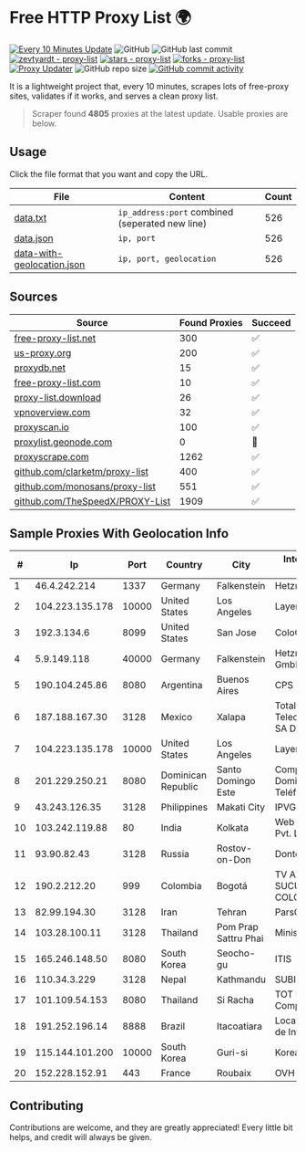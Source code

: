 
# Free HTTP Proxy List 🌍

[![Every 10 Minutes Update](https://github.com/mertguvencli/http-proxy-list/actions/workflows/main.yml/badge.svg?branch=main)](https://github.com/mertguvencli/http-proxy-list/actions/workflows/main.yml)
![GitHub](https://img.shields.io/github/license/mertguvencli/http-proxy-list)
![GitHub last commit](https://img.shields.io/github/last-commit/mertguvencli/http-proxy-list)
[![zevtyardt - proxy-list](https://img.shields.io/static/v1?label=zevtyardt&message=proxy-list&color=blue&logo=github)](https://github.com/zevtyardt/proxy-list "Go to GitHub repo")
[![stars - proxy-list](https://img.shields.io/github/stars/zevtyardt/proxy-list?style=social)](https://github.com/zevtyardt/proxy-list)
[![forks - proxy-list](https://img.shields.io/github/forks/zevtyardt/proxy-list?style=social)](https://github.com/zevtyardt/proxy-list)
[![Proxy Updater](https://github.com/zevtyardt/proxy-list/workflows/Proxy%20Updater/badge.svg)](https://github.com/zevtyardt/proxy-list/actions?query=workflow:"Proxy+Updater")
![GitHub repo size](https://img.shields.io/github/repo-size/zevtyardt/proxy-list)
[![GitHub commit activity](https://img.shields.io/github/commit-activity/m/zevtyardt/proxy-list?logo=commits)](https://github.com/zevtyardt/proxy-list/commits/main)

It is a lightweight project that, every 10 minutes, scrapes lots of free-proxy sites, validates if it works, and serves a clean proxy list.

> Scraper found **4805** proxies at the latest update. Usable proxies are below.

## Usage

Click the file format that you want and copy the URL.

|File|Content|Count|
|----|-------|-----|
|[data.txt](https://raw.githubusercontent.com/mertguvencli/http-proxy-list/main/proxy-list/data.txt)|`ip_address:port` combined (seperated new line)|526|
|[data.json](https://raw.githubusercontent.com/mertguvencli/http-proxy-list/main/proxy-list/data.json)|`ip, port`|526|
|[data-with-geolocation.json](https://raw.githubusercontent.com/mertguvencli/http-proxy-list/main/proxy-list/data-with-geolocation.json)|`ip, port, geolocation`|526|

## Sources

|Source|Found Proxies|Succeed|
|------|-------------|-------|
|[free-proxy-list.net](https://free-proxy-list.net)|300|✅|
|[us-proxy.org](https://www.us-proxy.org)|200|✅|
|[proxydb.net](http://proxydb.net)|15|✅|
|[free-proxy-list.com](https://free-proxy-list.com/?page=&port=&type%5B%5D=http&type%5B%5D=https&up_time=0&search=Search)|10|✅|
|[proxy-list.download](https://www.proxy-list.download/HTTP)|26|✅|
|[vpnoverview.com](https://vpnoverview.com/privacy/anonymous-browsing/free-proxy-servers)|32|✅|
|[proxyscan.io](https://www.proxyscan.io)|100|✅|
|[proxylist.geonode.com](https://proxylist.geonode.com/api/proxy-list?limit=300&page=1&sort_by=lastChecked&sort_type=desc&protocols=http,https)|0|🚫|
|[proxyscrape.com](https://api.proxyscrape.com/v2/?request=displayproxies&protocol=http&timeout=10000&country=all&ssl=all&anonymity=all)|1262|✅|
|[github.com/clarketm/proxy-list](https://raw.githubusercontent.com/clarketm/proxy-list/master/proxy-list-raw.txt)|400|✅|
|[github.com/monosans/proxy-list](https://raw.githubusercontent.com/monosans/proxy-list/main/proxies/http.txt)|551|✅|
|[github.com/TheSpeedX/PROXY-List](https://raw.githubusercontent.com/TheSpeedX/PROXY-List/master/http.txt)|1909|✅|


## Sample Proxies With Geolocation Info

|#|Ip|Port|Country|City|Internet Service Provider|
|-|--|----|-------|----|-------------------------|
|1|46.4.242.214|1337|Germany|Falkenstein|Hetzner|
|2|104.223.135.178|10000|United States|Los Angeles|LayerHost|
|3|192.3.134.6|8099|United States|San Jose|ColoCrossing|
|4|5.9.149.118|40000|Germany|Falkenstein|Hetzner Online GmbH|
|5|190.104.245.86|8080|Argentina|Buenos Aires|CPS|
|6|187.188.167.30|3128|Mexico|Xalapa|Total Play Telecomunicaciones SA De CV|
|7|104.223.135.178|10000|United States|Los Angeles|LayerHost|
|8|201.229.250.21|8080|Dominican Republic|Santo Domingo Este|Compañía Dominicana de Teléfonos S. A.|
|9|43.243.126.35|3128|Philippines|Makati City|IPVG|
|10|103.242.119.88|80|India|Kolkata|Web Werks India Pvt. Ltd.|
|11|93.90.82.43|3128|Russia|Rostov-on-Don|Dontechsvyaz LLC|
|12|190.2.212.20|999|Colombia|Bogotá|TV AZTECA SUCURSAL COLOMBIA|
|13|82.99.194.30|3128|Iran|Tehran|ParsOnline Co.|
|14|103.28.100.11|3128|Thailand|Pom Prap Sattru Phai|Ministry of Interior|
|15|165.246.148.50|8080|South Korea|Seocho-gu|ITIS|
|16|110.34.3.229|3128|Nepal|Kathmandu|SUBISU C7|
|17|101.109.54.153|8080|Thailand|Si Racha|TOT Public Company Limited|
|18|191.252.196.14|8888|Brazil|Itacoatiara|Locaweb Serviços de Internet S/A|
|19|115.144.101.200|10000|South Korea|Guri-si|Korea Telecom|
|20|152.228.152.91|443|France|Roubaix|OVH SAS|



## Contributing

Contributions are welcome, and they are greatly appreciated! Every
little bit helps, and credit will always be given.

